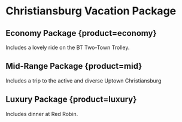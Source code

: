 # Christiansburg Vacation Package

## Economy Package {product=economy}
Includes a lovely ride on the BT Two-Town Trolley.  

## Mid-Range Package {product=mid}
Includes a trip to the active and diverse Uptown Christiansburg

## Luxury Package {product=luxury}
Includes dinner at Red Robin.